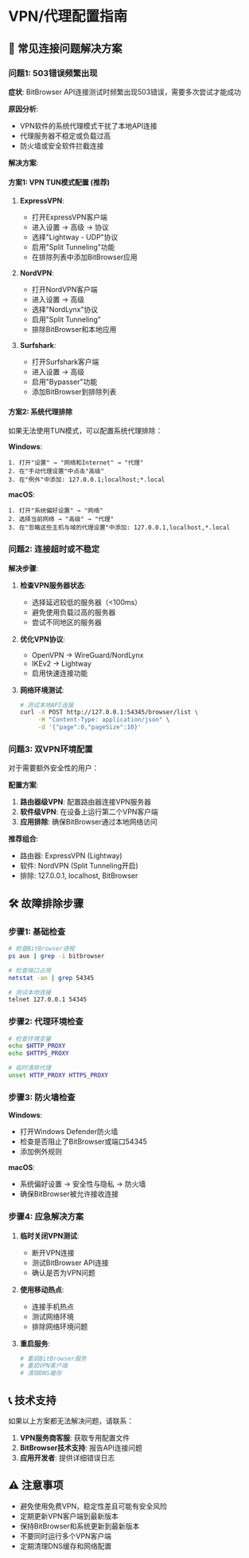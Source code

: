 # VPN/代理配置指南

## 🔧 常见连接问题解决方案

### 问题1: 503错误频繁出现

**症状**: BitBrowser API连接测试时频繁出现503错误，需要多次尝试才能成功

**原因分析**:
- VPN软件的系统代理模式干扰了本地API连接
- 代理服务器不稳定或负载过高
- 防火墙或安全软件拦截连接

**解决方案**:

#### 方案1: VPN TUN模式配置 (推荐)
1. **ExpressVPN**:
   - 打开ExpressVPN客户端
   - 进入设置 → 高级 → 协议
   - 选择"Lightway - UDP"协议
   - 启用"Split Tunneling"功能
   - 在排除列表中添加BitBrowser应用

2. **NordVPN**:
   - 打开NordVPN客户端
   - 进入设置 → 高级
   - 选择"NordLynx"协议
   - 启用"Split Tunneling"
   - 排除BitBrowser和本地应用

3. **Surfshark**:
   - 打开Surfshark客户端
   - 进入设置 → 高级
   - 启用"Bypasser"功能
   - 添加BitBrowser到排除列表

#### 方案2: 系统代理排除
如果无法使用TUN模式，可以配置系统代理排除：

**Windows**:
```
1. 打开"设置" → "网络和Internet" → "代理"
2. 在"手动代理设置"中点击"高级"
3. 在"例外"中添加: 127.0.0.1;localhost;*.local
```

**macOS**:
```
1. 打开"系统偏好设置" → "网络"
2. 选择当前网络 → "高级" → "代理"
3. 在"忽略这些主机与域的代理设置"中添加: 127.0.0.1,localhost,*.local
```

### 问题2: 连接超时或不稳定

**解决步骤**:

1. **检查VPN服务器状态**:
   - 选择延迟较低的服务器（<100ms）
   - 避免使用负载过高的服务器
   - 尝试不同地区的服务器

2. **优化VPN协议**:
   - OpenVPN → WireGuard/NordLynx
   - IKEv2 → Lightway
   - 启用快速连接功能

3. **网络环境测试**:
   ```bash
   # 测试本地API连接
   curl -X POST http://127.0.0.1:54345/browser/list \
        -H "Content-Type: application/json" \
        -d '{"page":0,"pageSize":10}'
   ```

### 问题3: 双VPN环境配置

对于需要额外安全性的用户：

**配置方案**:
1. **路由器级VPN**: 配置路由器连接VPN服务器
2. **软件级VPN**: 在设备上运行第二个VPN客户端
3. **应用排除**: 确保BitBrowser通过本地网络访问

**推荐组合**:
- 路由器: ExpressVPN (Lightway)
- 软件: NordVPN (Split Tunneling开启)
- 排除: 127.0.0.1, localhost, BitBrowser

## 🛠️ 故障排除步骤

### 步骤1: 基础检查
```bash
# 检查BitBrowser进程
ps aux | grep -i bitbrowser

# 检查端口占用
netstat -an | grep 54345

# 测试本地连接
telnet 127.0.0.1 54345
```

### 步骤2: 代理环境检查
```bash
# 检查环境变量
echo $HTTP_PROXY
echo $HTTPS_PROXY

# 临时清除代理
unset HTTP_PROXY HTTPS_PROXY
```

### 步骤3: 防火墙检查
**Windows**:
- 打开Windows Defender防火墙
- 检查是否阻止了BitBrowser或端口54345
- 添加例外规则

**macOS**:
- 系统偏好设置 → 安全性与隐私 → 防火墙
- 确保BitBrowser被允许接收连接

### 步骤4: 应急解决方案

1. **临时关闭VPN测试**:
   - 断开VPN连接
   - 测试BitBrowser API连接
   - 确认是否为VPN问题

2. **使用移动热点**:
   - 连接手机热点
   - 测试网络环境
   - 排除网络环境问题

3. **重启服务**:
   ```bash
   # 重启BitBrowser服务
   # 重启VPN客户端
   # 清除DNS缓存
   ```

## 📞 技术支持

如果以上方案都无法解决问题，请联系：

1. **VPN服务商客服**: 获取专用配置文件
2. **BitBrowser技术支持**: 报告API连接问题
3. **应用开发者**: 提供详细错误日志

## ⚠️ 注意事项

- 避免使用免费VPN，稳定性差且可能有安全风险
- 定期更新VPN客户端到最新版本
- 保持BitBrowser和系统更新到最新版本
- 不要同时运行多个VPN客户端
- 定期清理DNS缓存和网络配置

